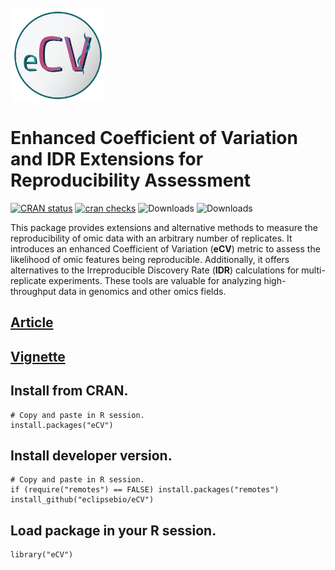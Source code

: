 <img align="top" style="margin-left: 1px; margin-bottom: 1px; margin-right: 1px; margin-top: 10px" src="inst/images/eCV_logo.png" width="150" height="150"/>

# Enhanced Coefficient of Variation and IDR Extensions for Reproducibility Assessment

[![CRAN status](https://www.r-pkg.org/badges/version/eCV?color=orange)](https://CRAN.R-project.org/package=eCV)
[![cran checks](https://badges.cranchecks.info/worst/eCV.svg)](https://cran.r-project.org/web/checks/check_results_eCV.html)
![Downloads](http://cranlogs.r-pkg.org/badges/eCV?color=blue) 
![Downloads](https://cranlogs.r-pkg.org/badges/grand-total/eCV?color=blue)

This package provides extensions and alternative methods to measure the
reproducibility  of  omic  data  with an arbitrary number of replicates. 
It introduces an enhanced Coefficient of Variation (**eCV**)  metric to 
assess the likelihood of omic features being reproducible. Additionally, 
it offers alternatives to  the  Irreproducible  Discovery Rate (**IDR**)
calculations for multi-replicate experiments.  These tools are valuable
for analyzing high-throughput  data in genomics  and other omics fields.

## [Article](https://www.biorxiv.org/content/10.1101/2023.12.18.572208v1)

## [Vignette](https://github.com/eclipsebio/eCV/blob/main/inst/eCV_vignette.pdf)

## Install from CRAN.

```
# Copy and paste in R session.
install.packages("eCV")
```

## Install developer version.

```
# Copy and paste in R session.
if (require("remotes") == FALSE) install.packages("remotes")
install_github("eclipsebio/eCV")
```

## Load package in your R session.

```
library("eCV")
```


